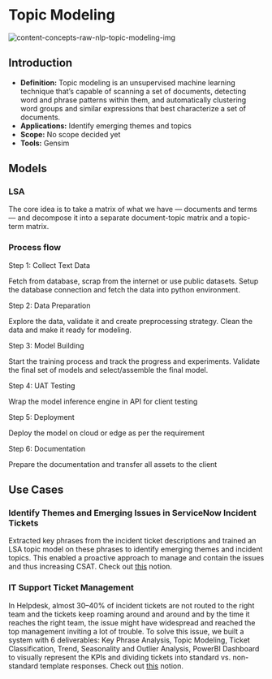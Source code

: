 # Topic Modeling

![content-concepts-raw-nlp-topic-modeling-img](https://user-images.githubusercontent.com/62965911/216823108-f57ec710-01e0-4f24-9696-d9c2dcb32cc8.png)

## **Introduction**

- **Definition:** Topic modeling is an unsupervised machine learning technique that’s capable of scanning a set of documents, detecting word and phrase patterns within them, and automatically clustering word groups and similar expressions that best characterize a set of documents.
- **Applications:** Identify emerging themes and topics
- **Scope:** No scope decided yet
- **Tools:** Gensim

## Models

### LSA

The core idea is to take a matrix of what we have — documents and terms — and decompose it into a separate document-topic matrix and a topic-term matrix.

### Process flow

Step 1: Collect Text Data

Fetch from database, scrap from the internet or use public datasets. Setup the database connection and fetch the data into python environment.

Step 2: Data Preparation

Explore the data, validate it and create preprocessing strategy. Clean the data and make it ready for modeling.

Step 3: Model Building

Start the training process and track the progress and experiments. Validate the final set of models and select/assemble the final model.

Step 4: UAT Testing

Wrap the model inference engine in API for client testing

Step 5: Deployment

Deploy the model on cloud or edge as per the requirement

Step 6: Documentation

Prepare the documentation and transfer all assets to the client

## Use Cases

### Identify Themes and Emerging Issues in ServiceNow Incident Tickets

Extracted key phrases from the incident ticket descriptions and trained an LSA topic model on these phrases to identify emerging themes and incident topics. This enabled a proactive approach to manage and contain the issues and thus increasing CSAT. Check out [this](https://www.notion.so/ServiceNow-Advanced-Analytics-1D5F3-f35e7f17377544c8b11cdf624e5da800) notion.

### IT Support Ticket Management

In Helpdesk, almost 30–40% of incident tickets are not routed to the right team and the tickets keep roaming around and around and by the time it reaches the right team, the issue might have widespread and reached the top management inviting a lot of trouble. To solve this issue, we built a system with 6 deliverables: Key Phrase Analysis, Topic Modeling, Ticket Classification, Trend, Seasonality and Outlier Analysis, PowerBI Dashboard to visually represent the KPIs and dividing tickets into standard vs. non-standard template responses. Check out [this](https://www.notion.so/ESMCafe-IT-Support-Ticket-Management-69965830d39d486194f9a2f1222a81d8) notion.
